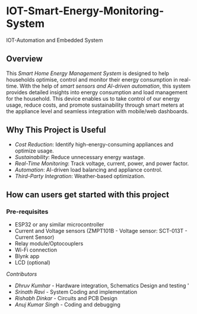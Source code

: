 # IOT-Smart-Energy-Monitoring-System
IOT-Automation and Embedded System

## Overview
This *Smart Home Energy Management System* is designed to help households optimise, control and monitor their energy consumption in real-time. With the help of *smart sensors and AI-driven automation*, this system provides detailed insights into energy consumption and load management for the household. This device enables us to take control of our energy usage, reduce costs, and promote sustainability through smart meters at the appliance level and seamless integration with mobile/web dashboards.   

## Why This Project is Useful
- *Cost Reduction*: Identify high-energy-consuming appliances and optimize usage.  
- *Sustainability*: Reduce unnecessary energy wastage.  
- *Real-Time Monitoring*: Track voltage, current, power, and power factor.  
- *Automation*: AI-driven load balancing and appliance control.  
- *Third-Party Integration*: Weather-based optimization.

## How can users get started with this project 
### Pre-requisites 
- ESP32 or any similar microcontroller
- Current and Voltage sensors (ZMPT101B - Voltage sensor: SCT-013T - Current Sensor) 
- Relay module/Optocouplers  
- Wi-Fi connection  
- Blynk app
- LCD (optional)

*Contributors* 

- *Dhruv Kumhar* - Hardware integration, Schematics Design and testing '
- *Srinath Ravi* - System Coding and implementation 
- *Rishabh Dinkar* - Circuits and PCB Design 
- *Anuj Kumar Singh* - Coding and debugging
